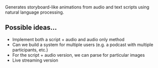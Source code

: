 Generates storyboard-like animations from audio and text scripts using natural language processing.

## Possible ideas...
- Implement both a script + audio and audio only method
- Can we build a system for multiple users (e.g. a podcast with multiple participants, etc.)
- For the script + audio version, we can parse for particular images 
- Live streaming version

